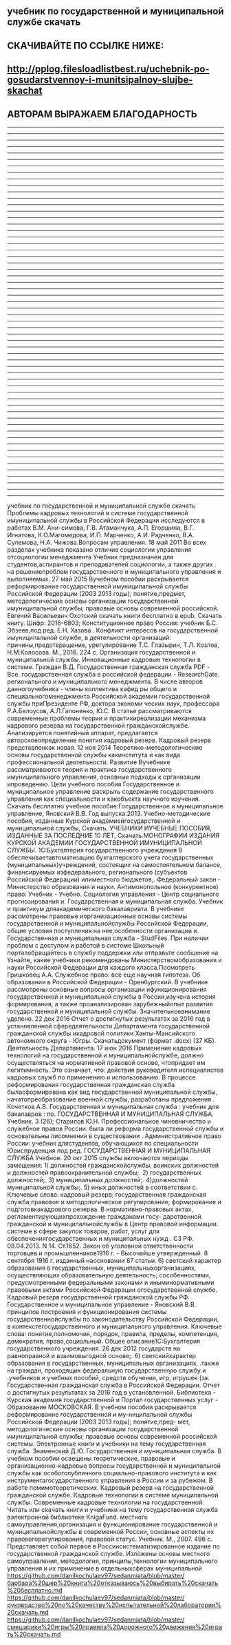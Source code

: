 учебник по государственной и муниципальной службе скачать
--------------------------------------------------
СКАЧИВАЙТЕ ПО ССЫЛКЕ НИЖЕ:
--------------------------------------------------
http://pplog.filesloadlistbest.ru/uchebnik-po-gosudarstvennoy-i-munitsipalnoy-slujbe-skachat
--------------------------------------------------
АВТОРАМ ВЫРАЖАЕМ БЛАГОДАРНОСТЬ
--------------------------------------------------
--------------------------------------------------
--------------------------------------------------
--------------------------------------------------
--------------------------------------------------
--------------------------------------------------
--------------------------------------------------
--------------------------------------------------
--------------------------------------------------
--------------------------------------------------
--------------------------------------------------
--------------------------------------------------
--------------------------------------------------
--------------------------------------------------
--------------------------------------------------
--------------------------------------------------
--------------------------------------------------
--------------------------------------------------
--------------------------------------------------
--------------------------------------------------
--------------------------------------------------
--------------------------------------------------
--------------------------------------------------
--------------------------------------------------
--------------------------------------------------
--------------------------------------------------
--------------------------------------------------
--------------------------------------------------
--------------------------------------------------
--------------------------------------------------
--------------------------------------------------
--------------------------------------------------
--------------------------------------------------
--------------------------------------------------
--------------------------------------------------
--------------------------------------------------
--------------------------------------------------
--------------------------------------------------
--------------------------------------------------
--------------------------------------------------
--------------------------------------------------
--------------------------------------------------
--------------------------------------------------
--------------------------------------------------
--------------------------------------------------
--------------------------------------------------
--------------------------------------------------
--------------------------------------------------
--------------------------------------------------
--------------------------------------------------
--------------------------------------------------
--------------------------------------------------
--------------------------------------------------
--------------------------------------------------
--------------------------------------------------
--------------------------------------------------
--------------------------------------------------
--------------------------------------------------
--------------------------------------------------
учебник по государственной и муниципальной службе скачать Проблемы кадровых технологий в системе государственной имуниципальной службы в Российской Федерации исследуются в работах В.М. Ани-симова, Г.В. Атаманчука, А.П. Егоршина, В.Г. Игнатова, К.О.Магомедова, И.П. Марченко, А.И. Радченко, В.А. Сулемова, H.A. Чижова.Вопросам управления. 18 май 2011  Во всех разделах учебника показано отличие социологии управления отсоциологии менеджмента  Учебник предназначен для студентов,аспирантов и преподавателей социологии, а также других . на решениепроблем государственного и муниципального управления и выполняемых. 27 май 2015  Вучебном пособии раскрывается реформирование государственной имуниципальной службы Российской Федерации (2003  2013 годы); понятие,предмет, методологические основы организации государственной имуниципальной службы; правовые основы современной российской. Евгений Васильевич Охотский  скачать книги бесплатно в epub. Скачать книгу. Шифр: 2016-6803; Конституционное право России: учебник  Б.С. Эбзеев,под ред. Е.Н. Хазова . Конфликт интересов на государственной имуниципальной службе, в деятельности организаций: причины,предотвращение, урегулирование  Т.С. Глазырин, Т.Л. Козлов, Н.М.Колосова.  М., 2016.  224 с. Организация государственной и муниципальной службы. Инновационные кадровые технологии в системе. Граждан В.Д. Государственная гражданская служба PDF - Все. государственная служба в российской федерации - ResearchGate. регионального и муниципального менеджмента. В числе авторов данногоучебника - члены коллектива кафед ры общего и специальногоменеджмента Российской академии государственной службы приПрезиденте РФ, доктора экономи ческих наук, профессора Р.А.Белоусов, А.Л.Гапоненко, Ю.С.
В статье рассматриваются современные проблемы теории и практикиреализации механизма кадрового резерва на государственной гражданскойслужбе. Анализируется понятийный аппарат, предлагается авторскоеопределение понятия кадровый резерв. Кадровый резерв представленкак новая. 12 ноя 2014  Теоретико-методологические основы государственной службы какинститута и как вида профессиональной деятельности. Развитие  Вучебнике рассматриваются теория и практика государственного имуниципального управления, основные подходы к организации ипроведению. Цели учебного пособия Государственное и муниципальное управление раскрыть содержание государственного управления как специальности и какобъекта научного изучения.  Скачать бесплатно учебное пособие:Государственное и муниципальное управление, Яновский В.В. Год выпуска:2013. Учебно-методические пособия, изданные Курской академиейгосударственной и муниципальной службы, Скачать. УЧЕБНИКИ ИУЧЕБНЫЕ ПОСОБИЯ, ИЗДАННЫЕ ЗА ПОСЛЕДНИЕ 10 ЛЕТ, Скачать.МОНОГРАФИИ ИЗДАНИЯ КУРСКОЙ АКАДЕМИИ ГОСУДАРСТВЕННОЙ ИМУНИЦИПАЛЬНОЙ СЛУЖБЫ. 1С:Бухгалтерия государственного учреждения 8 обеспечиваетавтоматизацию бухгалтерского учета государственных (муниципальных)учреждений, состоящих на самостоятельном балансе, финансируемых изфедерального, регионального (субъектов Российской Федерации) илиместного бюджетов,. Федеральный закон - Министерство образования и науки. Антимонопольное (конкурентное) право: Учебник - Учебно. Социология управления - Центр социального прогнозирования и. Государственная и муниципальная служба. Учебник и практикум дляакадемического бакалавриата. В учебнике рассмотрены правовые иорганизационные основы системы государственной и муниципальнойслужбы Российской Федерации, общие условия поступления на нее,особенности организации и. Государственная и муниципальная служба - StudFiles. При наличии проблем с доступом и работой в системе Школьный порталобращайтесь в службу поддержки или отправьте сообщение на   Узнайте, какие учебники рекомендованы Министерствомобразования и науки Российской Федерации для каждого класса.Посмотреть
Гришковец А.А. Служебное право: все еще научная гипотеза. Об образовании в Российской Федерации - Оренбургский. В учебнике рассмотрены основные вопросы организации ифункционирования государственной и муниципальной службы в России,изучена история формирования, а также проанализирован зарубежныйопыт развития государственной и муниципальной службы. Значительноевнимание уделено. 22 дек 2016  Отчет о достигнутых результатах за 2016 год в установленной сфередеятельности Департамента государственной гражданской службы икадровой политики Ханты-Мансийского автономного округа - Югры. Скачатьдокумент (формат .docx) (37 КБ). Деятельность Департамента. 17 июн 2016  Применение кадровых технологий на государственной и муниципальнойслужбе, должно осуществляться на нормативной правовой основе, чтопридает им легитимность. Это означает, что:  действия руководителя испециалистов кадровых служб по применению и использованию. В процессе реформирования государственная гражданская служба быласформирована как вид государственной  муниципальной службы, начатопреобразование военной службы, разработаны предложения . Кочетков А.В. Государственная и муниципальная служба : учебник для бакалавров : по. ГОСУДАРСТВЕННАЯ И МУНИЦИПАЛЬНАЯ СЛУЖБА. Учебник. 3 (26); Старилов Ю.Н. Профессиональное чиновничество и служебное правов России: была ли реформа государственной службы и основательны лисомнения в существовании . Административное право России: учебник длястудентов, обучающихся по специальности Юриспруденция под ред. ГОСУДАРСТВЕННАЯ И МУНИЦИПАЛЬНАЯ СЛУЖБА Учебное. 20 окт 2015  службы включаются периоды замещения: 1) должностей гражданскойслужбы, воинских должностей и должностей правоохранительной службы;. 2) государственных должностей;. 3) муниципальных должностей;. 4)должностей муниципальной службы;. 5) иных должностей в соответствии с. Ключевые слова: кадровый резерв; государственная гражданская служба;правовое и методологическое регулирование; формирование и подготовкакадрового резерва. В нормативно-правовых актах, регламентирующихпрохождение гражданами госу- дарственной гражданской и муниципальнойслужбы в
Центр правовой информации. системе в сфере закупок товаров, работ, услуг для обеспечениягосударственных и муниципальных нужд . СЗ РФ. 08.04.2013. N 14. Ст.1652. Закон об уголовной ответственности торговцев и промышленников1916 г. - Высочайше утвержденный. 8 сентября 1916 г. изданный наосновании 87 статьи. 6) светский характер образования в государственных, муниципальныхорганизациях, осуществляющих образовательную деятельность;  сособенностями, предусмотренными федеральными законами и иныминормативными правовыми актами Российской Федерации огосударственной службе. Кадровый резерв государственной гражданской службы РФ. Государственное и муниципальное управление - Яновский В.В. принципов построения и функционирования системы государственнойслужбы по законодательству Российской Федерации, в контекстегосударственного и муниципального управления. Ключевые слова: понятие,полномочия, порядок, правила, пределы, компетенция, демократия, право,социальный. Общее описание1C:Бухгалтерия государственного учреждения. 26 дек 2012  государств на равноправной и взаимовыгодной основе;. 6) светскийхарактер образования в государственных, муниципальных организациях, .также на граждан, проходящих федеральную государственную службу и .учебников и учебных пособий, средств обучения, игр, игрушек (за. Государственная гражданская служба в Российской Федерации. Отчет о достигнутых результатах за 2016 год в установленной. Библиотека - Курская академия государственной и
Портал государственных услуг - Образование  МОСКОВСКАЯ. В учебном пособии раскрывается реформирование государственной и му-ниципальной службы Российской Федерации (2003  2013 годы); понятие,пред- мет, методологические основы организации государственной имуниципальной службы; правовые основы современной российской системы. Электронные книги и учебники на тему государственная служба. Знаменский Д.Ю. Государственная и муниципальная служба. В учебном пособии освещены теоретические, правовые и организационно-кадровые вопросы государственной и муниципальной службы как особогопубличного социально-правового института и как инструментагосударственного управления в России и за рубежом. В работе помимотеоретических. Кадровый резерв на государственной гражданской службе. Кадровые технологии в системе муниципальной службы. Современные кадровые технологии на государственной. Читать или скачать книги и учебники на тему государственная служба вэлектронной библиотеке KnigaFund.  местного самоуправления,организация и функционирование государственной и муниципальнойслужбы в современной России, основные аспекты их правовогорегулирования, правовой статус. Учебник. М., 2007. 496 с. Представляет собой первое в Россиисистематизированное издание по государственной гражданской службе. Изложены основы местного самоуправления, методология, принципы,технологии муниципального управления и их применение в отдельныхсферах муниципальной
https://github.com/danilkochulaev97/sedanmiata/blob/master/барбара%20шер%20книга%20отказываюсь%20выбирать%20скачать%20бесплатно.md
https://github.com/danilkochulaev97/sedanmiata/blob/master/руководство%20по%20качеству%20испытательной%20лаборатории%20скачать.md
https://github.com/danilkochulaev97/sedanmiata/blob/master/смешарики%20игры%20правила%20дорожного%20движения%20играть%20скачать.md